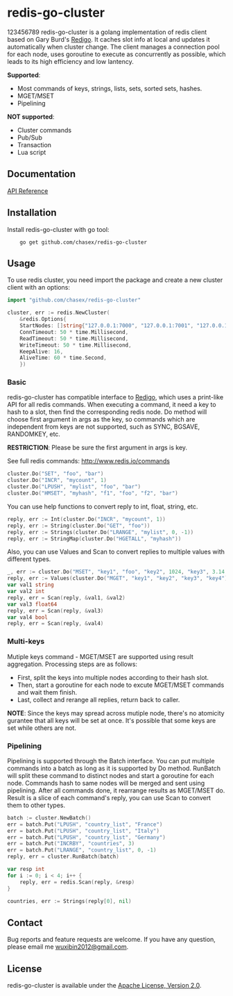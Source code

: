 # redis-go-cluster
123456789
redis-go-cluster is a golang implementation of redis client based on Gary Burd's
[Redigo](https://github.com/garyburd/redigo). It caches slot info at local and 
updates it automatically when cluster change. The client manages a connection pool 
for each node, uses goroutine to execute as concurrently as possible, which leads 
to its high efficiency and low lantency.

**Supported**:
* Most commands of keys, strings, lists, sets, sorted sets, hashes.
* MGET/MSET
* Pipelining

**NOT supported**:
* Cluster commands
* Pub/Sub
* Transaction
* Lua script

## Documentation
[API Reference](https://godoc.org/github.com/chasex/redis-go-cluster)

## Installation
Install redis-go-cluster with go tool:
```
    go get github.com/chasex/redis-go-cluster
```
    
## Usage
To use redis cluster, you need import the package and create a new cluster client
with an options:
```go
import "github.com/chasex/redis-go-cluster"

cluster, err := redis.NewCluster(
    &redis.Options{
	StartNodes: []string{"127.0.0.1:7000", "127.0.0.1:7001", "127.0.0.1:7002"},
	ConnTimeout: 50 * time.Millisecond,
	ReadTimeout: 50 * time.Millisecond,
	WriteTimeout: 50 * time.Millisecond,
	KeepAlive: 16,
	AliveTime: 60 * time.Second,
    })
```

### Basic
redis-go-cluster has compatible interface to [Redigo](https://github.com/garyburd/redigo), 
which uses a print-like API for all redis commands. When executing a command, it need a key 
to hash to a slot, then find the corresponding redis node. Do method will choose first
argument in args as the key, so commands which are independent from keys are not supported,
such as SYNC, BGSAVE, RANDOMKEY, etc. 

**RESTRICTION**: Please be sure the first argument in args is key.

See full redis commands: http://www.redis.io/commands

```go
cluster.Do("SET", "foo", "bar")
cluster.Do("INCR", "mycount", 1)
cluster.Do("LPUSH", "mylist", "foo", "bar")
cluster.Do("HMSET", "myhash", "f1", "foo", "f2", "bar")
```
You can use help functions to convert reply to int, float, string, etc.
```go
reply, err := Int(cluster.Do("INCR", "mycount", 1))
reply, err := String(cluster.Do("GET", "foo"))
reply, err := Strings(cluster.Do("LRANGE", "mylist", 0, -1))
reply, err := StringMap(cluster.Do("HGETALL", "myhash"))
```
Also, you can use Values and Scan to convert replies to multiple values with different types.
```go
_, err := cluster.Do("MSET", "key1", "foo", "key2", 1024, "key3", 3.14, "key4", "false")
reply, err := Values(cluster.Do("MGET", "key1", "key2", "key3", "key4"))
var val1 string
var val2 int
reply, err = Scan(reply, &val1, &val2)
var val3 float64
reply, err = Scan(reply, &val3)
var val4 bool
reply, err = Scan(reply, &val4)

```

### Multi-keys
Mutiple keys command - MGET/MSET are supported using result aggregation.
Processing steps are as follows:
- First, split the keys into multiple nodes according to their hash slot.
- Then, start a goroutine for each node to excute MGET/MSET commands and wait them finish.
- Last, collect and rerange all replies, return back to caller.

**NOTE**: Since the keys may spread across mutiple node, there's no atomicity gurantee that 
all keys will be set at once. It's possible that some keys are set while others are not.

### Pipelining
Pipelining is supported through the Batch interface. You can put multiple commands into a 
batch as long as it is supported by Do method. RunBatch will split these command to distinct
nodes and start a goroutine for each node. Commands hash to same nodes will be merged and sent 
using pipelining. After all commands done, it rearrange results as MGET/MSET do. Result is a 
slice of each command's reply, you can use Scan to convert them to other types.
```go
batch := cluster.NewBatch()
err = batch.Put("LPUSH", "country_list", "France")
err = batch.Put("LPUSH", "country_list", "Italy")
err = batch.Put("LPUSH", "country_list", "Germany")
err = batch.Put("INCRBY", "countries", 3)
err = batch.Put("LRANGE", "country_list", 0, -1)
reply, err = cluster.RunBatch(batch)

var resp int
for i := 0; i < 4; i++ {
    reply, err = redis.Scan(reply, &resp)    
}

countries, err := Strings(reply[0], nil)
```

## Contact
Bug reports and feature requests are welcome.
If you have any question, please email me wuxibin2012@gmail.com.

## License
redis-go-cluster is available under the [Apache License, Version 2.0](http://www.apache.org/licenses/LICENSE-2.0.html).
